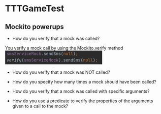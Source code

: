 # TTTGameTest

## Mockito powerups

* How do you verify that a mock was called?

You verify a mock call by using the Mockito.verify method
![Code examples](https://github.com/MadsMeinertAndersenCPHBusiness/TTTGameTest/blob/main/1.PNG)

* How do you verify that a mock was NOT called?
* How do you specify how many times a mock should have been called?

* How do you verify that a mock was called with specific arguments?
* How do you use a predicate to verify the properties of the arguments
given to a call to the mock?
